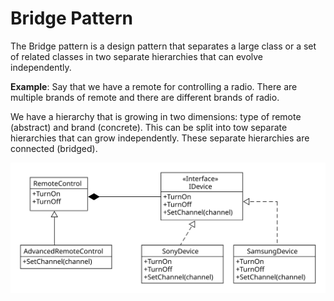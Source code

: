 # Bridge Pattern
The Bridge pattern is a design pattern that separates a large class or a set of related classes in two separate hierarchies that can evolve independently.

**Example**: Say that we have a remote for controlling a radio. There are multiple brands of remote and there are different brands of radio. 

We have a hierarchy that is growing in two dimensions: type of remote (abstract) and brand (concrete). This can be split into tow separate hierarchies that can grow independently. These separate hierarchies are connected (bridged).

![Bridge Pattern - UML](bridge_uml.svg)